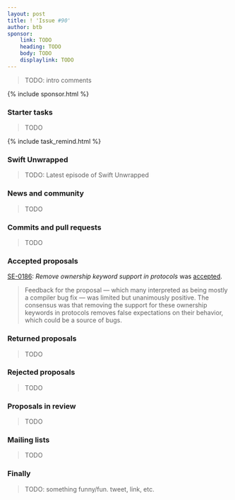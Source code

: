 ```yaml
---
layout: post
title: ! 'Issue #90'
author: btb
sponsor:
    link: TODO
    heading: TODO
    body: TODO
    displaylink: TODO
---
```


> TODO: intro comments

<!--excerpt-->

{% include sponsor.html %}

### Starter tasks

> TODO

{% include task_remind.html %}

### Swift Unwrapped

> TODO: Latest episode of Swift Unwrapped

### News and community

> TODO

### Commits and pull requests

> TODO

### Accepted proposals

[SE-0186](https://github.com/apple/swift-evolution/blob/master/proposals/0186-remove-ownership-keyword-support-in-protocols.md): *Remove ownership keyword support in protocols* was [accepted](https://lists.swift.org/pipermail/swift-evolution-announce/2017-September/000404.html).

> Feedback for the proposal — which many interpreted as being mostly a compiler bug fix — was limited but unanimously positive. The consensus was that removing the support for these ownership keywords in protocols removes false expectations on their behavior, which could be a source of bugs.

### Returned proposals

> TODO

### Rejected proposals

> TODO

### Proposals in review

> TODO

### Mailing lists

> TODO

### Finally

> TODO: something funny/fun. tweet, link, etc.
